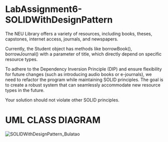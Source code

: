 # LabAssignment6-SOLIDWithDesignPattern
The NEU Library offers a variety of resources, including books, theses, capstones, internet access, journals, and newspapers.

Currently, the Student object has methods like borrowBook(), borrowJournal() with a parameter of title, which directly depend on specific resource types.

To adhere to the Dependency Inversion Principle (DIP) and ensure flexibility for future changes (such as introducing audio books or e-journals), we need to refactor the program while maintaining SOLID principles. The goal is to create a robust system that can seamlessly accommodate new resource types in the future.

Your solution should not violate other SOLID principles.


# UML CLASS DIAGRAM
![SOLIDWithDesignPattern_Bulatao](https://github.com/user-attachments/assets/da10c668-a43a-49fe-b76c-bf4f29b00c81)

